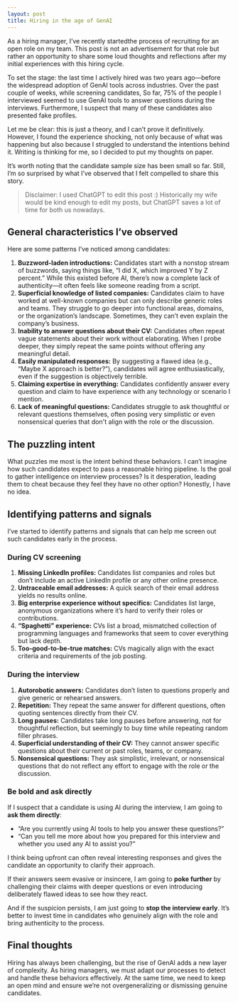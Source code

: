 ```yaml
---
layout: post
title: Hiring in the age of GenAI 
---
```


As a hiring manager, I’ve recently startedthe process of recruiting for an open role on my team. This post is not an advertisement for that role but rather an opportunity to share some loud thoughts and reflections after my initial experiences with this hiring cycle.

To set the stage: the last time I actively hired was two years ago—before the widespread adoption of GenAI tools across industries. Over the past couple of weeks, while screening candidates, So far, 75% of the people I interviewed seemed to use GenAI tools to answer questions during the interviews. Furthermore, I suspect that many of these candidates also presented fake profiles.

Let me be clear: this is just a theory, and I can’t prove it definitively. However, I found the experience shocking, not only because of what was happening but also because I struggled to understand the intentions behind it. Writing is thinking for me, so I decided to put my thoughts on paper.  

It’s worth noting that the candidate sample size has been small so far. Still, I’m so surprised by what I’ve observed that I felt compelled to share this story.  

> Disclaimer: I used ChatGPT to edit this post :) Historically my wife would be kind enough to edit my posts, but ChatGPT saves a lot of time for both us nowadays. 

## General characteristics I’ve observed  

Here are some patterns I’ve noticed among candidates:  

1. **Buzzword-laden introductions:** Candidates start with a nonstop stream of buzzwords, saying things like, “I did X, which improved Y by Z percent.” While this existed before AI, there’s now a complete lack of authenticity—it often feels like someone reading from a script.  
2. **Superficial knowledge of listed companies:** Candidates claim to have worked at well-known companies but can only describe generic roles and teams. They struggle to go deeper into functional areas, domains, or the organization’s landscape. Sometimes, they can’t even explain the company’s business.  
3. **Inability to answer questions about their CV:** Candidates often repeat vague statements about their work without elaborating. When I probe deeper, they simply repeat the same points without offering any meaningful detail.  
4. **Easily manipulated responses:** By suggesting a flawed idea (e.g., “Maybe X approach is better?”), candidates will agree enthusiastically, even if the suggestion is objectively terrible.  
5. **Claiming expertise in everything:** Candidates confidently answer every question and claim to have experience with any technology or scenario I mention.  
6. **Lack of meaningful questions:** Candidates struggle to ask thoughtful or relevant questions themselves, often posing very simplistic or even nonsensical queries that don't align with the role or the discussion.  

## The puzzling intent  

What puzzles me most is the intent behind these behaviors. I can’t imagine how such candidates expect to pass a reasonable hiring pipeline. Is the goal to gather intelligence on interview processes? Is it desperation, leading them to cheat because they feel they have no other option? Honestly, I have no idea.  

## Identifying patterns and signals  

I’ve started to identify patterns and signals that can help me screen out such candidates early in the process.  

### During CV screening  

1. **Missing LinkedIn profiles:** Candidates list companies and roles but don’t include an active LinkedIn profile or any other online presence.  
2. **Untraceable email addresses:** A quick search of their email address yields no results online.  
3. **Big enterprise experience without specifics:** Candidates list large, anonymous organizations where it’s hard to verify their roles or contributions.  
4. **“Spaghetti” experience:** CVs list a broad, mismatched collection of programming languages and frameworks that seem to cover everything but lack depth.
5. **Too-good-to-be-true matches:** CVs magically align with the exact criteria and requirements of the job posting.  

### During the interview  

1. **Autorobotic answers:** Candidates don’t listen to questions properly and give generic or rehearsed answers.  
2. **Repetition:** They repeat the same answer for different questions, often quoting sentences directly from their CV.  
3. **Long pauses:** Candidates take long pauses before answering, not for thoughtful reflection, but seemingly to buy time while repeating random filler phrases.  
4. **Superficial understanding of their CV:** They cannot answer specific questions about their current or past roles, teams, or company.  
5. **Nonsensical questions:** They ask simplistic, irrelevant, or nonsensical questions that do not reflect any effort to engage with the role or the discussion.  

### Be bold and ask directly  

If I suspect that a candidate is using AI during the interview, I am going to **ask them directly**:  
- “Are you currently using AI tools to help you answer these questions?”  
- “Can you tell me more about how you prepared for this interview and whether you used any AI to assist you?”  

I think being upfront can often reveal interesting responses and gives the candidate an opportunity to clarify their approach.  

If their answers seem evasive or insincere, I am going to **poke further** by challenging their claims with deeper questions or even introducing deliberately flawed ideas to see how they react.  

And if the suspicion persists, I am just going to **stop the interview early**. It’s better to invest time in candidates who genuinely align with the role and bring authenticity to the process.  

## Final thoughts  

Hiring has always been challenging, but the rise of GenAI adds a new layer of complexity. As hiring managers, we must adapt our processes to detect and handle these behaviors effectively. At the same time, we need to keep an open mind and ensure we’re not overgeneralizing or dismissing genuine candidates.